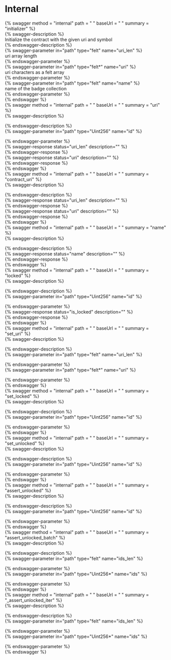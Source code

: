 
Internal
========
  
{% swagger method = "internal" path = " " baseUrl = " " summary = "initializer" %}  
{% swagger-description %}  
Initialize the contract with the given uri and symbol  
{% endswagger-description %}  
{% swagger-parameter in="path" type="felt" name="uri_len" %}  
uri array length  
{% endswagger-parameter %}  
{% swagger-parameter in="path" type="felt*" name="uri" %}  
uri characters as a felt array  
{% endswagger-parameter %}  
{% swagger-parameter in="path" type="felt" name="name" %}  
name of the badge collection  
{% endswagger-parameter %}  
{% endswagger %}  
{% swagger method = "internal" path = " " baseUrl = " " summary = "uri" %}  
{% swagger-description %}  
  
{% endswagger-description %}  
{% swagger-parameter in="path" type="Uint256" name="id" %}  
  
{% endswagger-parameter %}  
{% swagger-response status="uri_len" description="" %}  
{% endswagger-response %}  
{% swagger-response status="uri" description="" %}  
{% endswagger-response %}  
{% endswagger %}  
{% swagger method = "internal" path = " " baseUrl = " " summary = "contract_uri" %}  
{% swagger-description %}  
  
{% endswagger-description %}  
{% swagger-response status="uri_len" description="" %}  
{% endswagger-response %}  
{% swagger-response status="uri" description="" %}  
{% endswagger-response %}  
{% endswagger %}  
{% swagger method = "internal" path = " " baseUrl = " " summary = "name" %}  
{% swagger-description %}  
  
{% endswagger-description %}  
{% swagger-response status="name" description="" %}  
{% endswagger-response %}  
{% endswagger %}  
{% swagger method = "internal" path = " " baseUrl = " " summary = "locked" %}  
{% swagger-description %}  
  
{% endswagger-description %}  
{% swagger-parameter in="path" type="Uint256" name="id" %}  
  
{% endswagger-parameter %}  
{% swagger-response status="is_locked" description="" %}  
{% endswagger-response %}  
{% endswagger %}  
{% swagger method = "internal" path = " " baseUrl = " " summary = "set_uri" %}  
{% swagger-description %}  
  
{% endswagger-description %}  
{% swagger-parameter in="path" type="felt" name="uri_len" %}  
  
{% endswagger-parameter %}  
{% swagger-parameter in="path" type="felt*" name="uri" %}  
  
{% endswagger-parameter %}  
{% endswagger %}  
{% swagger method = "internal" path = " " baseUrl = " " summary = "set_locked" %}  
{% swagger-description %}  
  
{% endswagger-description %}  
{% swagger-parameter in="path" type="Uint256" name="id" %}  
  
{% endswagger-parameter %}  
{% endswagger %}  
{% swagger method = "internal" path = " " baseUrl = " " summary = "set_unlocked" %}  
{% swagger-description %}  
  
{% endswagger-description %}  
{% swagger-parameter in="path" type="Uint256" name="id" %}  
  
{% endswagger-parameter %}  
{% endswagger %}  
{% swagger method = "internal" path = " " baseUrl = " " summary = "assert_unlocked" %}  
{% swagger-description %}  
  
{% endswagger-description %}  
{% swagger-parameter in="path" type="Uint256" name="id" %}  
  
{% endswagger-parameter %}  
{% endswagger %}  
{% swagger method = "internal" path = " " baseUrl = " " summary = "assert_unlocked_batch" %}  
{% swagger-description %}  
  
{% endswagger-description %}  
{% swagger-parameter in="path" type="felt" name="ids_len" %}  
  
{% endswagger-parameter %}  
{% swagger-parameter in="path" type="Uint256*" name="ids" %}  
  
{% endswagger-parameter %}  
{% endswagger %}  
{% swagger method = "internal" path = " " baseUrl = " " summary = "_assert_unlocked_iter" %}  
{% swagger-description %}  
  
{% endswagger-description %}  
{% swagger-parameter in="path" type="felt" name="ids_len" %}  
  
{% endswagger-parameter %}  
{% swagger-parameter in="path" type="Uint256*" name="ids" %}  
  
{% endswagger-parameter %}  
{% endswagger %}